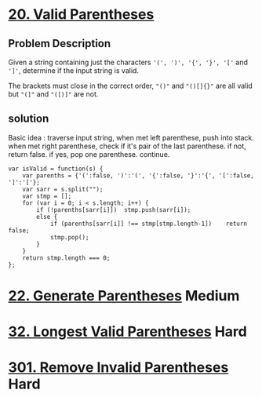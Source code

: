 # [20. Valid Parentheses](https://leetcode.com/problems/valid-parentheses/description/)
## Problem Description
Given a string containing just the characters `'(', ')', '{', '}', '['` and `']'`, determine if the input string is valid.

The brackets must close in the correct order, `"()"` and `"()[]{}"` are all valid but `"(]"` and `"([)]"` are not.

## solution
Basic idea : traverse input string, when met left parenthese, push into stack. when met right parenthese, check if it's pair of the last parenthese. if not, return false. if yes, pop one parenthese. continue.
```
var isValid = function(s) {
    var parenths = {'(':false, ')':'(', '{':false, '}':'{', '[':false, ']':'['};
    var sarr = s.split("");
    var stmp = [];
    for (var i = 0; i < s.length; i++) {
        if (!parenths[sarr[i]])  stmp.push(sarr[i]);
        else {
            if (parenths[sarr[i]] !== stmp[stmp.length-1])    return false;
            stmp.pop();
        }
    }
    return stmp.length === 0;
};
```


# [22. Generate Parentheses](https://leetcode.com/problems/generate-parentheses/description/)  Medium

# [32. Longest Valid Parentheses](https://leetcode.com/problems/longest-valid-parentheses/description/)  Hard

# [301. Remove Invalid Parentheses](https://leetcode.com/problems/remove-invalid-parentheses/description/)  Hard
